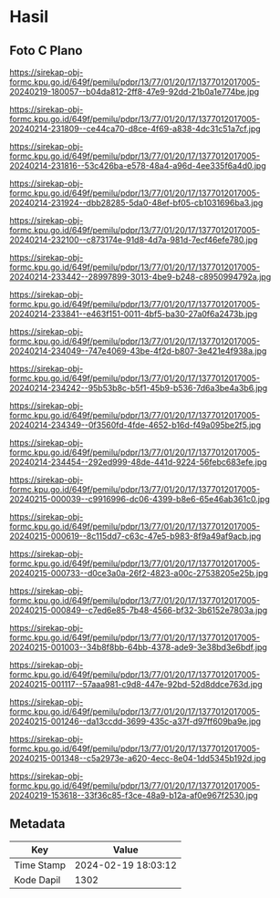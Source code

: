 # Hasil

## Foto C Plano

https://sirekap-obj-formc.kpu.go.id/649f/pemilu/pdpr/13/77/01/20/17/1377012017005-20240219-180057--b04da812-2ff8-47e9-92dd-21b0a1e774be.jpg

https://sirekap-obj-formc.kpu.go.id/649f/pemilu/pdpr/13/77/01/20/17/1377012017005-20240214-231809--ce44ca70-d8ce-4f69-a838-4dc31c51a7cf.jpg

https://sirekap-obj-formc.kpu.go.id/649f/pemilu/pdpr/13/77/01/20/17/1377012017005-20240214-231816--53c426ba-e578-48a4-a96d-4ee335f6a4d0.jpg

https://sirekap-obj-formc.kpu.go.id/649f/pemilu/pdpr/13/77/01/20/17/1377012017005-20240214-231924--dbb28285-5da0-48ef-bf05-cb1031696ba3.jpg

https://sirekap-obj-formc.kpu.go.id/649f/pemilu/pdpr/13/77/01/20/17/1377012017005-20240214-232100--c873174e-91d8-4d7a-981d-7ecf46efe780.jpg

https://sirekap-obj-formc.kpu.go.id/649f/pemilu/pdpr/13/77/01/20/17/1377012017005-20240214-233442--28997899-3013-4be9-b248-c8950994792a.jpg

https://sirekap-obj-formc.kpu.go.id/649f/pemilu/pdpr/13/77/01/20/17/1377012017005-20240214-233841--e463f151-0011-4bf5-ba30-27a0f6a2473b.jpg

https://sirekap-obj-formc.kpu.go.id/649f/pemilu/pdpr/13/77/01/20/17/1377012017005-20240214-234049--747e4069-43be-4f2d-b807-3e421e4f938a.jpg

https://sirekap-obj-formc.kpu.go.id/649f/pemilu/pdpr/13/77/01/20/17/1377012017005-20240214-234242--95b53b8c-b5f1-45b9-b536-7d6a3be4a3b6.jpg

https://sirekap-obj-formc.kpu.go.id/649f/pemilu/pdpr/13/77/01/20/17/1377012017005-20240214-234349--0f3560fd-4fde-4652-b16d-f49a095be2f5.jpg

https://sirekap-obj-formc.kpu.go.id/649f/pemilu/pdpr/13/77/01/20/17/1377012017005-20240214-234454--292ed999-48de-441d-9224-56febc683efe.jpg

https://sirekap-obj-formc.kpu.go.id/649f/pemilu/pdpr/13/77/01/20/17/1377012017005-20240215-000039--c9916996-dc06-4399-b8e6-65e46ab361c0.jpg

https://sirekap-obj-formc.kpu.go.id/649f/pemilu/pdpr/13/77/01/20/17/1377012017005-20240215-000619--8c115dd7-c63c-47e5-b983-8f9a49af9acb.jpg

https://sirekap-obj-formc.kpu.go.id/649f/pemilu/pdpr/13/77/01/20/17/1377012017005-20240215-000733--d0ce3a0a-26f2-4823-a00c-27538205e25b.jpg

https://sirekap-obj-formc.kpu.go.id/649f/pemilu/pdpr/13/77/01/20/17/1377012017005-20240215-000849--c7ed6e85-7b48-4566-bf32-3b6152e7803a.jpg

https://sirekap-obj-formc.kpu.go.id/649f/pemilu/pdpr/13/77/01/20/17/1377012017005-20240215-001003--34b8f8bb-64bb-4378-ade9-3e38bd3e6bdf.jpg

https://sirekap-obj-formc.kpu.go.id/649f/pemilu/pdpr/13/77/01/20/17/1377012017005-20240215-001117--57aaa981-c9d8-447e-92bd-52d8ddce763d.jpg

https://sirekap-obj-formc.kpu.go.id/649f/pemilu/pdpr/13/77/01/20/17/1377012017005-20240215-001246--da13ccdd-3699-435c-a37f-d97ff609ba9e.jpg

https://sirekap-obj-formc.kpu.go.id/649f/pemilu/pdpr/13/77/01/20/17/1377012017005-20240215-001348--c5a2973e-a620-4ecc-8e04-1dd5345b192d.jpg

https://sirekap-obj-formc.kpu.go.id/649f/pemilu/pdpr/13/77/01/20/17/1377012017005-20240219-153618--33f36c85-f3ce-48a9-b12a-af0e967f2530.jpg


## Metadata

| Key        | Value               |
| ---------- | ------------------- |
| Time Stamp | 2024-02-19 18:03:12 |
| Kode Dapil | 1302                |



